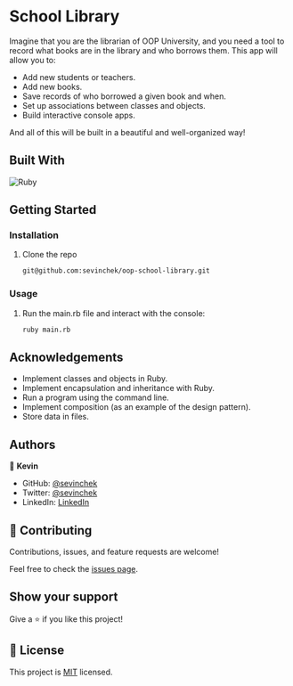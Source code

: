 # School Library

Imagine that you are the librarian of OOP University, and you need a tool to record what books are in the library and who borrows them. This app will allow you to:

- Add new students or teachers.
- Add new books.
- Save records of who borrowed a given book and when.
- Set up associations between classes and objects.
- Build interactive console apps.

And all of this will be built in a beautiful and well-organized way!

## Built With

![Ruby](https://img.shields.io/badge/Ruby-20232A?style=for-the-badge&logo=ruby&logoColor=61DAFB)

## Getting Started

### Installation

1. Clone the repo

   ```sh
   git@github.com:sevinchek/oop-school-library.git
   ```

### Usage

1. Run the main.rb file and interact with the console:

   ```sh
   ruby main.rb
   ```

## Acknowledgements

- Implement classes and objects in Ruby.
- Implement encapsulation and inheritance with Ruby.
- Run a program using the command line.
- Implement composition (as an example of the design pattern).
- Store data in files.

## Authors

👤 **Kevin**

- GitHub: [@sevinchek](https://github.com/sevinchek)
- Twitter: [@sevinchek](https://twitter.com/sevinchek)
- LinkedIn: [LinkedIn](https://linkedin.com/in/sevinchek)

## 🤝 Contributing

Contributions, issues, and feature requests are welcome!

Feel free to check the [issues page](https://github.com/the-catalystmc/space-travelers-hub/issues).

## Show your support

Give a ⭐️ if you like this project!

## 📝 License

This project is [MIT](https://github.com/git/git-scm.com/blob/main/MIT-LICENSE.txt) licensed.
